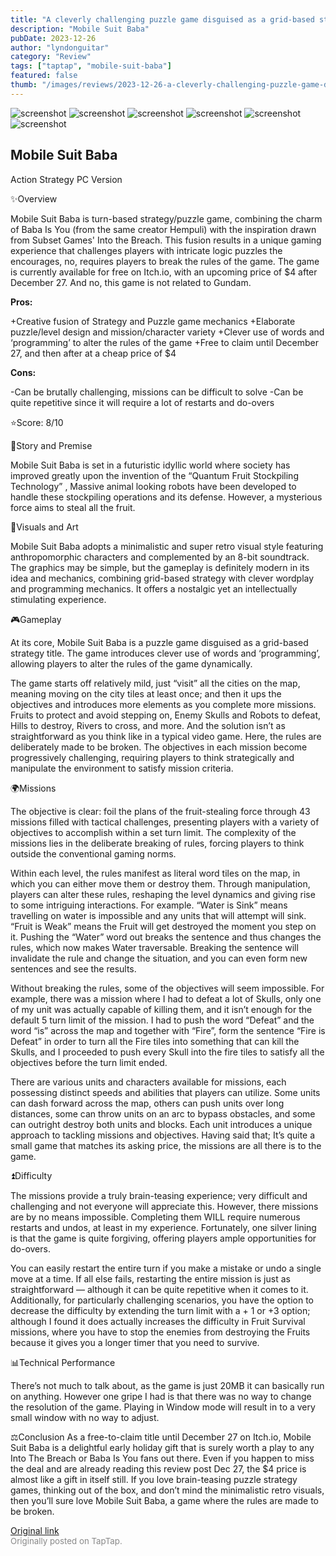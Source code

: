 ```yaml
---
title: "A cleverly challenging puzzle game disguised as a grid-based strategy | Review - Mobile Suit Baba"
description: "Mobile Suit Baba"
pubDate: 2023-12-26
author: "lyndonguitar"
category: "Review"
tags: ["taptap", "mobile-suit-baba"]
featured: false
thumb: "/images/reviews/2023-12-26-a-cleverly-challenging-puzzle-game-disguised-as-a-grid-based-strategy--review---mobile-su-0.avif"
---
```


<div class="gallery">
  <img src="/images/reviews/2023-12-26-a-cleverly-challenging-puzzle-game-disguised-as-a-grid-based-strategy--review---mobile-su-0.avif" alt="screenshot" />
  <img src="/images/reviews/2023-12-26-a-cleverly-challenging-puzzle-game-disguised-as-a-grid-based-strategy--review---mobile-su-1.avif" alt="screenshot" />
  <img src="/images/reviews/2023-12-26-a-cleverly-challenging-puzzle-game-disguised-as-a-grid-based-strategy--review---mobile-su-2.avif" alt="screenshot" />
  <img src="/images/reviews/2023-12-26-a-cleverly-challenging-puzzle-game-disguised-as-a-grid-based-strategy--review---mobile-su-3.avif" alt="screenshot" />
  <img src="/images/reviews/2023-12-26-a-cleverly-challenging-puzzle-game-disguised-as-a-grid-based-strategy--review---mobile-su-4.avif" alt="screenshot" />
  <img src="/images/reviews/2023-12-26-a-cleverly-challenging-puzzle-game-disguised-as-a-grid-based-strategy--review---mobile-su-5.avif" alt="screenshot" />
</div>

Mobile Suit Baba
--
Action
Strategy
PC Version

✨Overview

Mobile Suit Baba is turn-based strategy/puzzle game, combining the charm of Baba Is You (from the same creator Hempuli) with the inspiration drawn from Subset Games' Into the Breach. This fusion results in a unique gaming experience that challenges players with intricate logic puzzles the encourages, no, requires players to break the rules of the game. The game is currently available for free on Itch.io, with an upcoming price of $4 after December 27. And no, this game is not related to Gundam.


**Pros:**


+Creative fusion of Strategy and Puzzle game mechanics
+Elaborate puzzle/level design and mission/character variety
+Clever use of words and ‘programming’ to alter the rules of the game
+Free to claim until December 27, and then after at a cheap price of $4


**Cons:**


-Can be brutally challenging, missions can be difficult to solve
-Can be quite repetitive since it will require a lot of restarts and do-overs

⭐️Score: 8/10

📖Story and Premise

Mobile Suit Baba is set in a futuristic idyllic world where society has improved greatly upon the invention of the “Quantum Fruit Stockpiling Technology” , Massive animal looking robots have been developed to handle these stockpiling operations and its defense. However, a mysterious force aims to steal all the fruit.

🎨Visuals and Art

Mobile Suit Baba adopts a minimalistic and super retro visual style featuring anthropomorphic characters and complemented by an 8-bit soundtrack. The graphics may be simple, but the gameplay is definitely modern in its idea and mechanics, combining grid-based strategy with clever wordplay and programming mechanics. It offers a nostalgic yet an intellectually stimulating experience.

🎮Gameplay

At its core, Mobile Suit Baba is a puzzle game disguised as a grid-based strategy title. The game introduces clever use of words and ‘programming’, allowing players to alter the rules of the game dynamically.

The game starts off relatively mild, just “visit” all the cities on the map, meaning moving on the city tiles at least once; and then it ups the objectives and introduces more elements as you complete more missions. Fruits to protect and avoid stepping on, Enemy Skulls and Robots to defeat, Hills to destroy, Rivers to cross, and more. And the solution isn’t as straightforward as you think like in a typical video game. Here, the rules are deliberately made to be broken. The objectives in each mission become progressively challenging, requiring players to think strategically and manipulate the environment to satisfy mission criteria.

🌍Missions

The objective is clear: foil the plans of the fruit-stealing force through 43 missions filled with tactical challenges, presenting players with a variety of objectives to accomplish within a set turn limit.  The complexity of the missions lies in the deliberate breaking of rules, forcing players to think outside the conventional gaming norms.

Within each level, the rules manifest as literal word tiles on the map, in which you can either move them or destroy them. Through manipulation, players can alter these rules, reshaping the level dynamics and giving rise to some intriguing interactions. For example. “Water is Sink” means travelling on water is impossible and any units that will attempt will sink. “Fruit is Weak” means the Fruit will get destroyed the moment you step on it. Pushing the “Water” word out breaks the sentence and thus changes the rules, which now makes Water traversable. Breaking the sentence will invalidate the rule and change the situation, and you can even form new sentences and see the results.

Without breaking the rules, some of the objectives will seem impossible. For example, there was a mission where I had to defeat a lot of Skulls, only one of my unit was actually capable of killing them, and it isn’t enough for the default 5 turn limit of the mission. I had to push the word “Defeat” and the word “is” across the map and together with “Fire”, form the sentence “Fire is Defeat” in order to turn all the Fire tiles into something that can kill the Skulls, and I proceeded to push every Skull into the fire tiles to satisfy all the objectives before the turn limit ended.

There are various units and characters available for missions, each possessing distinct speeds and abilities that players can utilize. Some units can dash forward across the map, others can push units over long distances, some can throw units on an arc to bypass obstacles, and some can outright destroy both units and blocks. Each unit introduces a unique approach to tackling missions and objectives. Having said that; It’s quite a small game that matches its asking price, the missions are all there is to the game.

⏫Difficulty

The missions provide a truly brain-teasing experience; very difficult and challenging and not everyone will appreciate this. However, there missions are by no means impossible. Completing them WILL require numerous restarts and undos, at least in my experience. Fortunately, one silver lining is that the game is quite forgiving, offering players ample opportunities for do-overs.

You can easily restart the entire turn if you make a mistake or undo a single move at a time. If all else fails, restarting the entire mission is just as straightforward — although it can be quite repetitive when it comes to it. Additionally, for particularly challenging scenarios, you have the option to decrease the difficulty by extending the turn limit with a  + 1 or  +3 option; although I found it does actually increases the difficulty in Fruit Survival missions, where you have to stop the enemies from destroying the Fruits because it gives you a longer timer that you need to survive.

📊Technical Performance

There’s not much to talk about, as the game is just 20MB it can basically run on anything. However one gripe I had is that there was no way to change the resolution of the game. Playing in Window mode will result in to a very small window with no way to adjust.

⚖️Conclusion
As a free-to-claim title until December 27 on Itch.io, Mobile Suit Baba is a delightful early holiday gift that is surely worth a play to any Into The Breach or Baba Is You fans out there. Even if you happen to miss the deal and are already reading this review post Dec 27, the $4 price is almost like a gift in itself still. If you love brain-teasing puzzle strategy games, thinking out of the box, and don’t mind the minimalistic retro visuals, then you’ll sure love Mobile Suit Baba, a game where the rules are made to be broken.

[Original link](https://www.taptap.io/post/6712120)<br><span style="font-size: 0.95em; color: #888;">Originally posted on TapTap.</span>

